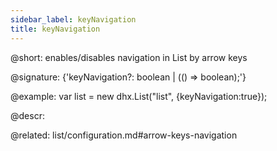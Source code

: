 ```yaml
---
sidebar_label: keyNavigation
title: keyNavigation
---          
```


@short: enables/disables navigation in List by arrow keys

@signature: {'keyNavigation?: boolean | (() => boolean);'}

@example: 
var list = new dhx.List("list", {keyNavigation:true});


@descr: 

@related: list/configuration.md#arrow-keys-navigation

